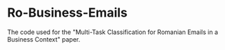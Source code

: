 # Ro-Business-Emails
The code used for the "Multi-Task Classification for Romanian Emails in a Business Context" paper.
